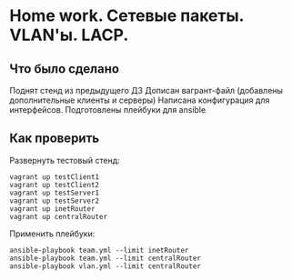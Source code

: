 # Home work. Сетевые пакеты. VLAN'ы. LACP. 
## Что было сделано
 Поднят стенд из предыдущего ДЗ
 Дописан вагрант-файл (добавлены дополнительные клиенты и серверы)
 Написана конфигурация для интерфейсов. Подготовлены плейбуки для ansible

## Как проверить
  Развернуть тестовый стенд:

  ```
  vagrant up testClient1
  vagrant up testClient2
  vagrant up testServer1
  vagrant up testServer2
  vagrant up inetRouter
  vagrant up centralRouter
  ```
  Применить плейбуки:
  ```
  ansible-playbook team.yml --limit inetRouter
  ansible-playbook team.yml --limit centralRouter
  ansible-playbook vlan.yml --limit centralRouter
  ```